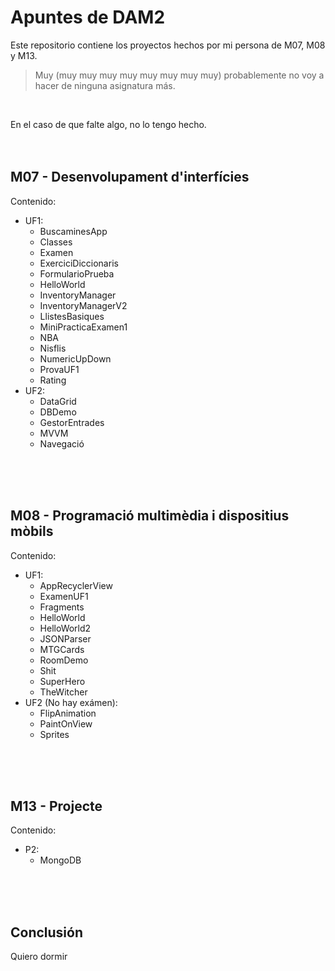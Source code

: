 # Apuntes de DAM2
Este repositorio contiene los proyectos hechos por mi persona de M07, M08 y M13.</br>
> Muy (muy muy muy muy muy muy muy muy) probablemente no voy a hacer de ninguna asignatura más.

</br>
<p>En el caso de que falte algo, no lo tengo hecho.
</br>
</br>
</br>

## M07 - Desenvolupament d'interfícies

Contenido:
- UF1:
  - BuscaminesApp
  - Classes
  - Examen
  - ExerciciDiccionaris
  - FormularioPrueba
  - HelloWorld
  - InventoryManager
  - InventoryManagerV2
  - LlistesBasiques
  - MiniPracticaExamen1
  - NBA
  - Nisflis
  - NumericUpDown
  - ProvaUF1
  - Rating
- UF2:
  - DataGrid
  - DBDemo
  - GestorEntrades
  - MVVM
  - Navegació
</br>
</br>
</br>

## M08 - Programació multimèdia i dispositius mòbils

Contenido:
- UF1:
  - AppRecyclerView
  - ExamenUF1
  - Fragments
  - HelloWorld
  - HelloWorld2
  - JSONParser
  - MTGCards
  - RoomDemo
  - Shit
  - SuperHero
  - TheWitcher
- UF2 (No hay exámen):
  - FlipAnimation
  - PaintOnView
  - Sprites
</br>
</br>
</br>

## M13 - Projecte

Contenido:
- P2:
  - MongoDB
  
</br>
</br>
</br>

## Conclusión
Quiero dormir
